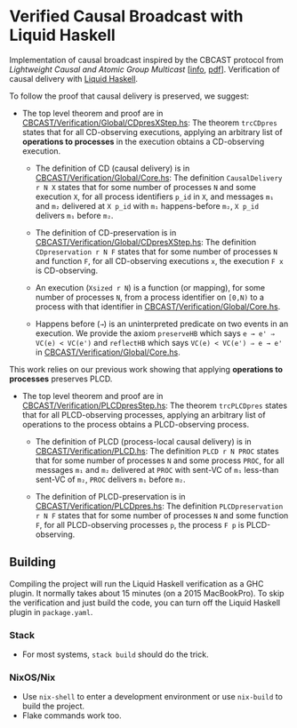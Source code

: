 # Verified Causal Broadcast with Liquid Haskell

Implementation of causal broadcast inspired by the CBCAST protocol from
_Lightweight Causal and Atomic Group Multicast_
[[info](https://dl.acm.org/doi/abs/10.1145/128738.128742),
 [pdf](https://infoscience.epfl.ch/record/50197/files/BSS91.pdf)].
Verification of causal delivery with
[Liquid Haskell](https://github.com/ucsd-progsys/liquidhaskell).

To follow the proof that causal delivery is preserved, we suggest:

* The top level theorem and proof are in
  [CBCAST/Verification/Global/CDpresXStep.hs](lib/CBCAST/Verification/Global/CDpresXStep.hs):
  The theorem `trcCDpres` states that for all CD-observing executions,
  applying an arbitrary list of **operations to processes** in the execution
  obtains a CD-observing execution.

  * The definition of CD (causal delivery) is in
    [CBCAST/Verification/Global/Core.hs](lib/CBCAST/Verification/Global/Core.hs):
    The definition `CausalDelivery r N X` states that for some number of
    processes `N` and some execution `X`, for all process identifiers `p_id` in
    `X`, and messages `m₁` and `m₂` delivered at `X p_id` with `m₁`
    happens-before `m₂`, `X p_id` delivers `m₁` before `m₂`.

  * The definition of CD-preservation is in
    [CBCAST/Verification/Global/CDpresXStep.hs](lib/CBCAST/Verification/Global/CDpresXStep.hs):
    The definition `CDpreservation r N F` states that for some number of
    processes `N` and function `F`, for all CD-observing executions `x`, the
    execution `F x` is CD-observing.

  * An execution (`Xsized r N`) is a function (or mapping), for some number of
    processes `N`, from a process identifier on `[0,N)` to a process with that
    identifier in
    [CBCAST/Verification/Global/Core.hs](lib/CBCAST/Verification/Global/Core.hs).

  * Happens before (`→`) is an uninterpreted predicate on two events in an
    execution. We provide the axiom `preserveHB` which says `e → e' ⇒ VC(e) <
    VC(e')` and `reflectHB` which says `VC(e) < VC(e') ⇒ e → e'` in
    [CBCAST/Verification/Global/Core.hs](lib/CBCAST/Verification/Global/Core.hs).

This work relies on our previous work showing that applying **operations to
processes** preserves PLCD.

* The top level theorem and proof are in
  [CBCAST/Verification/PLCDpresStep.hs](lib/CBCAST/Verification/PLCDpresStep.hs):
  The theorem `trcPLCDpres` states that for all PLCD-observing processes,
  applying an arbitrary list of operations to the process obtains a
  PLCD-observing process.

  * The definition of PLCD (process-local causal delivery) is in
    [CBCAST/Verification/PLCD.hs](lib/CBCAST/Verification/PLCD.hs): The
    definition `PLCD r N PROC` states that for some number of processes `N` and
    some process `PROC`, for all messages `m₁` and `m₂` delivered at `PROC`
    with sent-VC of `m₁` less-than sent-VC of `m₂`, `PROC` delivers `m₁` before
    `m₂`.

  * The definition of PLCD-preservation is in
    [CBCAST/Verification/PLCDpres.hs](lib/CBCAST/Verification/PLCDpres.hs): The
    definition `PLCDpreservation r N F` states that for some number of
    processes `N` and some function `F`, for all PLCD-observing processes `p`,
    the process `F p` is PLCD-observing.

## Building

Compiling the project will run the Liquid Haskell verification as a GHC plugin.
It normally takes about 15 minutes (on a 2015 MacBookPro).
To skip the verification and just build the code, you can turn off the Liquid Haskell plugin in `package.yaml`.

### Stack

* For most systems, `stack build` should do the trick.

### NixOS/Nix

* Use `nix-shell` to enter a development environment or use `nix-build` to build the project.
* Flake commands work too.
